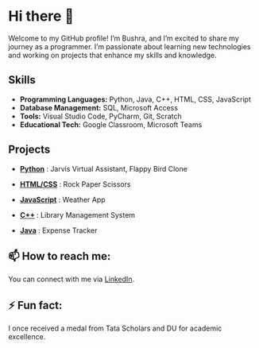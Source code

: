 # Hi there 👋

Welcome to my GitHub profile! I’m Bushra, and I’m excited to share my journey as a programmer. I’m passionate about learning new technologies and working on projects that enhance my skills and knowledge.

## Skills

- **Programming Languages:** Python, Java, C++, HTML, CSS, JavaScript
- **Database Management:** SQL, Microsoft Access
- **Tools:** Visual Studio Code, PyCharm, Git, Scratch
- **Educational Tech:** Google Classroom, Microsoft Teams

## Projects

- **[Python](https://github.com/bushra007891/PyPrep/tree/main/Main%20Projects)** : Jarvis Virtual Assistant, Flappy Bird Clone

- **[HTML/CSS](https://github.com/)** : Rock Paper Scissors

- **[JavaScript](https://github.com/)** : Weather App

- **[C++](https://github.com/)** : Library Management System 

- **[Java](https://github.com/)** : Expense Tracker  

## 📫 How to reach me:

You can connect with me via [LinkedIn](https://www.linkedin.com/in/bushra007891/).

## ⚡ Fun fact:

I once received a medal from Tata Scholars and DU for academic excellence.

